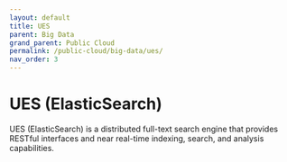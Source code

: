 ```yaml
---
layout: default
title: UES
parent: Big Data
grand_parent: Public Cloud
permalink: /public-cloud/big-data/ues/
nav_order: 3
---
```


# UES (ElasticSearch) 
UES (ElasticSearch) is a distributed full-text search engine that provides RESTful interfaces and near real-time indexing, search, and analysis capabilities.